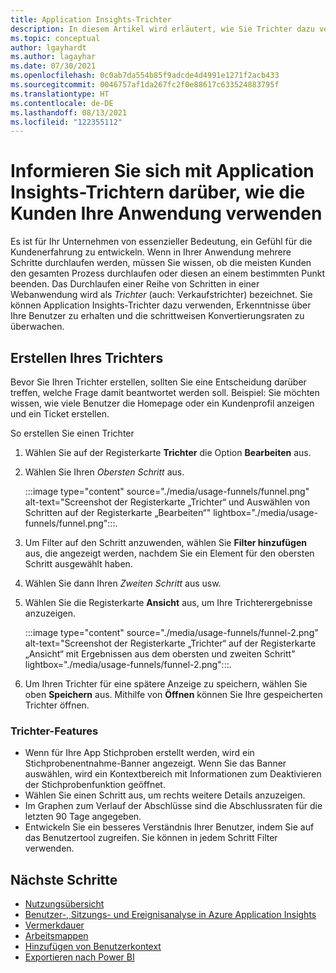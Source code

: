 ```yaml
---
title: Application Insights-Trichter
description: In diesem Artikel wird erläutert, wie Sie Trichter dazu verwenden können, sich über die Interaktionen der Kunden mit Ihrer Anwendung zu informieren.
ms.topic: conceptual
author: lgayhardt
ms.author: lagayhar
ms.date: 07/30/2021
ms.openlocfilehash: 0c0ab7da554b85f9adcde4d4991e1271f2acb433
ms.sourcegitcommit: 0046757af1da267fc2f0e88617c633524883795f
ms.translationtype: HT
ms.contentlocale: de-DE
ms.lasthandoff: 08/13/2021
ms.locfileid: "122355112"
---
```

# <a name="discover-how-customers-are-using-your-application-with-application-insights-funnels"></a>Informieren Sie sich mit Application Insights-Trichtern darüber, wie die Kunden Ihre Anwendung verwenden

Es ist für Ihr Unternehmen von essenzieller Bedeutung, ein Gefühl für die Kundenerfahrung zu entwickeln. Wenn in Ihrer Anwendung mehrere Schritte durchlaufen werden, müssen Sie wissen, ob die meisten Kunden den gesamten Prozess durchlaufen oder diesen an einem bestimmten Punkt beenden. Das Durchlaufen einer Reihe von Schritten in einer Webanwendung wird als *Trichter* (auch: Verkaufstrichter) bezeichnet. Sie können Application Insights-Trichter dazu verwenden, Erkenntnisse über Ihre Benutzer zu erhalten und die schrittweisen Konvertierungsraten zu überwachen. 

## <a name="create-your-funnel"></a>Erstellen Ihres Trichters
Bevor Sie Ihren Trichter erstellen, sollten Sie eine Entscheidung darüber treffen, welche Frage damit beantwortet werden soll. Beispiel: Sie möchten wissen, wie viele Benutzer die Homepage oder ein Kundenprofil anzeigen und ein Ticket erstellen. 

So erstellen Sie einen Trichter

1. Wählen Sie auf der Registerkarte **Trichter** die Option **Bearbeiten** aus.
1. Wählen Sie Ihren *Obersten Schritt* aus.

     :::image type="content" source="./media/usage-funnels/funnel.png" alt-text="Screenshot der Registerkarte „Trichter“ und Auswählen von Schritten auf der Registerkarte „Bearbeiten“" lightbox="./media/usage-funnels/funnel.png":::.

1. Um Filter auf den Schritt anzuwenden, wählen Sie **Filter hinzufügen** aus, die angezeigt werden, nachdem Sie ein Element für den obersten Schritt ausgewählt haben.
1. Wählen Sie dann Ihren *Zweiten Schritt* aus usw.
1. Wählen Sie die Registerkarte **Ansicht** aus, um Ihre Trichterergebnisse anzuzeigen.

      :::image type="content" source="./media/usage-funnels/funnel-2.png" alt-text="Screenshot der Registerkarte „Trichter“ auf der Registerkarte „Ansicht“ mit Ergebnissen aus dem obersten und zweiten Schritt" lightbox="./media/usage-funnels/funnel-2.png":::.

1. Um Ihren Trichter für eine spätere Anzeige zu speichern, wählen Sie oben **Speichern** aus. Mithilfe von **Öffnen** können Sie Ihre gespeicherten Trichter öffnen.

### <a name="funnels-features"></a>Trichter-Features

- Wenn für Ihre App Stichproben erstellt werden, wird ein Stichprobenentnahme-Banner angezeigt. Wenn Sie das Banner auswählen, wird ein Kontextbereich mit Informationen zum Deaktivieren der Stichprobenfunktion geöffnet. 
- Wählen Sie einen Schritt aus, um rechts weitere Details anzuzeigen. 
- Im Graphen zum Verlauf der Abschlüsse sind die Abschlussraten für die letzten 90 Tage angegeben. 
- Entwickeln Sie ein besseres Verständnis Ihrer Benutzer, indem Sie auf das Benutzertool zugreifen. Sie können in jedem Schritt Filter verwenden. 

## <a name="next-steps"></a>Nächste Schritte
  * [Nutzungsübersicht](usage-overview.md)
  * [Benutzer-, Sitzungs- und Ereignisanalyse in Azure Application Insights](usage-segmentation.md)
  * [Vermerkdauer](usage-retention.md)
  * [Arbeitsmappen](../visualize/workbooks-overview.md)
  * [Hinzufügen von Benutzerkontext](./usage-overview.md)
  * [Exportieren nach Power BI](./export-power-bi.md)